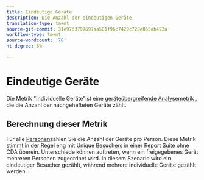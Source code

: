 ```yaml
---
title: Eindeutige Geräte
description: Die Anzahl der eindeutigen Geräte.
translation-type: tm+mt
source-git-commit: 31e97d3797697aa581f96c7429c728e055ab492a
workflow-type: tm+mt
source-wordcount: '78'
ht-degree: 6%

---
```



# Eindeutige Geräte

Die Metrik &quot;Individuelle Geräte&quot;ist eine [geräteübergreifende Analysemetrik](../cda/overview.md) , die die Anzahl der nachgehefteten Geräte zählt.

## Berechnung dieser Metrik

Für alle [Personen](people.md)zählen Sie die Anzahl der Geräte pro Person. Diese Metrik stimmt in der Regel eng mit [Unique Besuchers](unique-visitors.md) in einer Report Suite ohne CDA überein. Unterschiede können auftreten, wenn ein freigegebenes Gerät mehreren Personen zugeordnet wird. In diesem Szenario wird ein eindeutiger Besucher gezählt, während mehrere individuelle Geräte gezählt werden.
